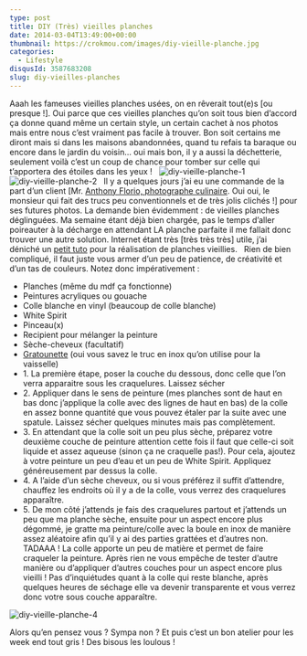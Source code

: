```yaml
---
type: post
title: DIY (Très) vieilles planches
date: 2014-03-04T13:49:00+00:00
thumbnail: https://crokmou.com/images/diy-vieille-planche.jpg
categories:
  - Lifestyle
disqusId: 3587683208
slug: diy-vieilles-planches
---
```


Aaah les fameuses vieilles planches usées, on en rêverait tout(e)s [ou presque !]. Oui parce que ces vieilles planches qu’on soit tous bien d’accord ça donne quand même un certain style, un certain cachet à nos photos mais entre nous c’est vraiment pas facile à trouver. Bon soit certains me diront mais si dans les maisons abandonnées, quand tu refais ta baraque ou encore dans le jardin du voisin… oui mais bon, il y a aussi la déchetterie, seulement voilà c’est un coup de chance pour tomber sur celle qui t’apportera des étoiles dans les yeux !   ![diy-vieille-planche-1](https://crokmou.com/images/diy-vieille-planche-1_fbwdik.jpg)![diy-vieille-planche-2](https://crokmou.com/images/diy-vieille-planche-2_mms7pv.jpg)   Il y a quelques jours j’ai eu une commande de la part d’un client [Mr. [Anthony Florio, photographe culinaire](http://www.florioanthony.be/). Oui oui, le monsieur qui fait des trucs peu conventionnels et de très jolis clichés !] pour ses futures photos. La demande bien évidemment : de vieilles planches déglinguées. Ma semaine étant déjà bien chargée, pas le temps d’aller poireauter à la décharge en attendant LA planche parfaite il me fallait donc trouver une autre solution. Internet étant très [très très très] utile, j’ai déniché un [petit tuto](http://makethebestofthings.blogspot.be/2010/05/crackle-finish-with-elmers-glue.html) pour la réalisation de planches vieillies.   Rien de bien compliqué, il faut juste vous armer d’un peu de patience, de créativité et d’un tas de couleurs. Notez donc impérativement :  
* Planches (même du mdf ça fonctionne)
* Peintures acryliques ou gouache
* Colle blanche en vinyl (beaucoup de colle blanche)
* White Spirit
* Pinceau(x)
* Recipient pour mélanger la peinture
* Sèche-cheveux (facultatif)
* [Gratounette](http://www.vendome-diffusion.fr/501269-1707-large/boule-inox-40-gr-60-gr-sachet-de-10.jpg) (oui vous savez le truc en inox qu’on utilise pour la vaisselle)  
* 1\. La première étape, poser la couche du dessous, donc celle que l’on verra apparaitre sous les craquelures. Laissez sécher
* 2\. Appliquer dans le sens de peinture (mes planches sont de haut en bas donc j’applique la colle avec des lignes de haut en bas) de la colle en assez bonne quantité que vous pouvez étaler par la suite avec une spatule. Laissez sécher quelques minutes mais pas complètement.
* 3\. En attendant que la colle soit un peu plus sèche, préparez votre deuxième couche de peinture attention cette fois il faut que celle-ci soit liquide et assez aqueuse (sinon ça ne craquelle pas!). Pour cela, ajoutez à votre peinture un peu d’eau et un peu de White Spirit. Appliquez généreusement par dessus la colle.
* 4\. A l’aide d’un sèche cheveux, ou si vous préférez il suffit d’attendre, chauffez les endroits où il y a de la colle, vous verrez des craquelures apparaître.
* 5\. De mon côté j’attends je fais des craquelures partout et j’attends un peu que ma planche sèche, ensuite pour un aspect encore plus dégommé, je gratte ma peinture/colle avec la boule en inox de manière assez aléatoire afin qu’il y ai des parties grattées et d’autres non.   TADAAA ! La colle apporte un peu de matière et permet de faire craqueler la peinture. Après rien ne vous empêche de tester d’autre manière ou d’appliquer d’autres couches pour un aspect encore plus vieilli ! Pas d’inquiétudes quant à la colle qui reste blanche, après quelques heures de séchage elle va devenir transparente et vous verrez donc votre sous couche apparaître.  

![diy-vieille-planche-4](https://crokmou.com/images/diy-vieille-planche-4_k4ofgj.jpg)

Alors qu’en pensez vous ? Sympa non ? Et puis c’est un bon atelier pour les week end tout gris ! Des bisous les loulous !